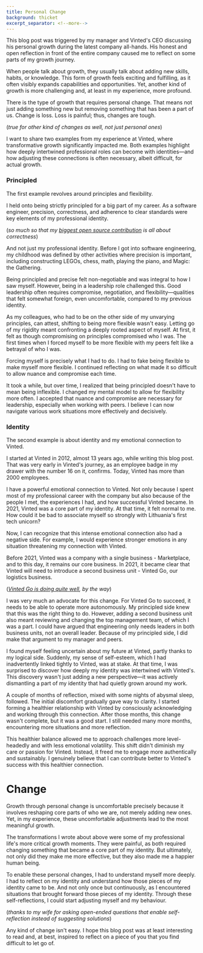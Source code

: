 ```yaml
---
title: Personal Change
background: thicket
excerpt_separator: <!--more-->
---
```


This blog post was triggered by my manager and Vinted's CEO discussing his personal growth during the latest company all-hands. His honest and open reflection in front of the entire company caused me to reflect on some parts of my growth journey.

When people talk about growth, they usually talk about adding new skills, habits, or knowledge. This form of growth feels exciting and fulfilling, as it often visibly expands capabilities and opportunities. Yet, another kind of growth is more challenging and, at least in my experience, more profound.

<!--more-->

There is the type of growth that requires personal change. That means not just adding something new but removing something that has been a part of us. Change is loss. Loss is painful; thus, changes are tough.

(_true for other kind of changes as well, not just personal ones_)

I want to share two examples from my experience at Vinted, where transformative growth significantly impacted me. Both examples highlight how deeply intertwined professional roles can become with identities—and how adjusting these connections is often necessary, albeit difficult, for actual growth.

### Principled

The first example revolves around principles and flexibility.

I held onto being strictly principled for a big part of my career. As a software engineer, precision, correctness, and adherence to clear standards were key elements of my professional identity.

(_so much so that my [biggest open source contribution](https://github.com/prontolabs/pronto) is all about correctness_)

And not just my professional identity. Before I got into software engineering, my childhood was defined by other activities where precision is important, including constructing LEGOs, chess, math, playing the piano, and Magic: the Gathering.

Being principled and precise felt non-negotiable and was integral to how I saw myself. However, being in a leadership role challenged this. Good leadership often requires compromise, negotiation, and flexibility—qualities that felt somewhat foreign, even uncomfortable, compared to my previous identity.

As my colleagues, who had to be on the other side of my unvarying principles, can attest, shifting to being more flexible wasn't easy. Letting go of my rigidity meant confronting a deeply rooted aspect of myself. At first, it felt as though compromising on principles compromised who I was. The first times when I forced myself to be more flexible with my peers felt like a betrayal of who I was.

Forcing myself is precisely what I had to do. I had to fake being flexible to make myself more flexible. I continued reflecting on what made it so difficult to allow nuance and compromise each time.

It took a while, but over time, I realized that being principled doesn't have to mean being inflexible. I changed my mental model to allow for flexibility more often. I accepted that nuance and compromise are necessary for leadership, especially when working with peers. I believe I can now navigate various work situations more effectively and decisively.

### Identity

The second example is about identity and my emotional connection to Vinted.

I started at Vinted in 2012, almost 13 years ago, while writing this blog post. That was very early in Vinted's journey, as an employee badge in my drawer with the number 16 on it, confirms. Today, Vinted has more than 2000 employees.

I have a powerful emotional connection to Vinted. Not only because I spent most of my professional career with the company but also because of the people I met, the experiences I had, and how successful Vinted became. In 2021, Vinted was a core part of my identity. At that time, it felt normal to me. How could it be bad to associate myself so strongly with Lithuania's first tech unicorn?

Now, I can recognize that this intense emotional connection also had a negative side. For example, I would experience stronger emotions in any situation threatening my connection with Vinted.

Before 2021, Vinted was a company with a single business - Marketplace, and to this day, it remains our core business. In 2021, it became clear that Vinted will need to introduce a second business unit - Vinted Go, our logistics business.

(_[Vinted Go is doing quite well](https://vintedgo.com/en), by the way_)

I was very much an advocate for this change. For Vinted Go to succeed, it needs to be able to operate more autonomously. My principled side knew that this was the right thing to do. However, adding a second business unit also meant reviewing and changing the top management team, of which I was a part. I could have argued that engineering only needs leaders in both business units, not an overall leader. Because of my principled side, I did make that argument to my manager and peers.

I found myself feeling uncertain about my future at Vinted, partly thanks to my logical side. Suddenly, my sense of self-esteem, which I had inadvertently linked tightly to Vinted, was at stake. At that time, I was surprised to discover how deeply my identity was intertwined with Vinted's. This discovery wasn't just adding a new perspective—it was actively dismantling a part of my identity that had quietly grown around my work.

A couple of months of reflection, mixed with some nights of abysmal sleep, followed. The initial discomfort gradually gave way to clarity. I started forming a healthier relationship with Vinted by consciously acknowledging and working through this connection. After those months, this change wasn't complete, but it was a good start. I still needed many more months, encountering more situations and more reflection.

This healthier balance allowed me to approach challenges more level-headedly and with less emotional volatility. This shift didn't diminish my care or passion for Vinted. Instead, it freed me to engage more authentically and sustainably. I genuinely believe that I can contribute better to Vinted's success with this healthier connection.

# Change

Growth through personal change is uncomfortable precisely because it involves reshaping core parts of who we are, not merely adding new ones. Yet, in my experience, these uncomfortable adjustments lead to the most meaningful growth.

The transformations I wrote about above were some of my professional life's more critical growth moments. They were painful, as both required changing something that became a core part of my identity. But ultimately, not only did they make me more effective, but they also made me a happier human being.

To enable these personal changes, I had to understand myself more deeply. I had to reflect on my identity and understand how those pieces of my identity came to be. And not only once but continuously, as I encountered situations that brought forward those pieces of my identity. Through these self-reflections, I could start adjusting myself and my behaviour.

(_thanks to my wife for asking open-ended questions that enable self-reflection instead of suggesting solutions_)

Any kind of change isn't easy. I hope this blog post was at least interesting to read and, at best, inspired to reflect on a piece of you that you find difficult to let go of.
